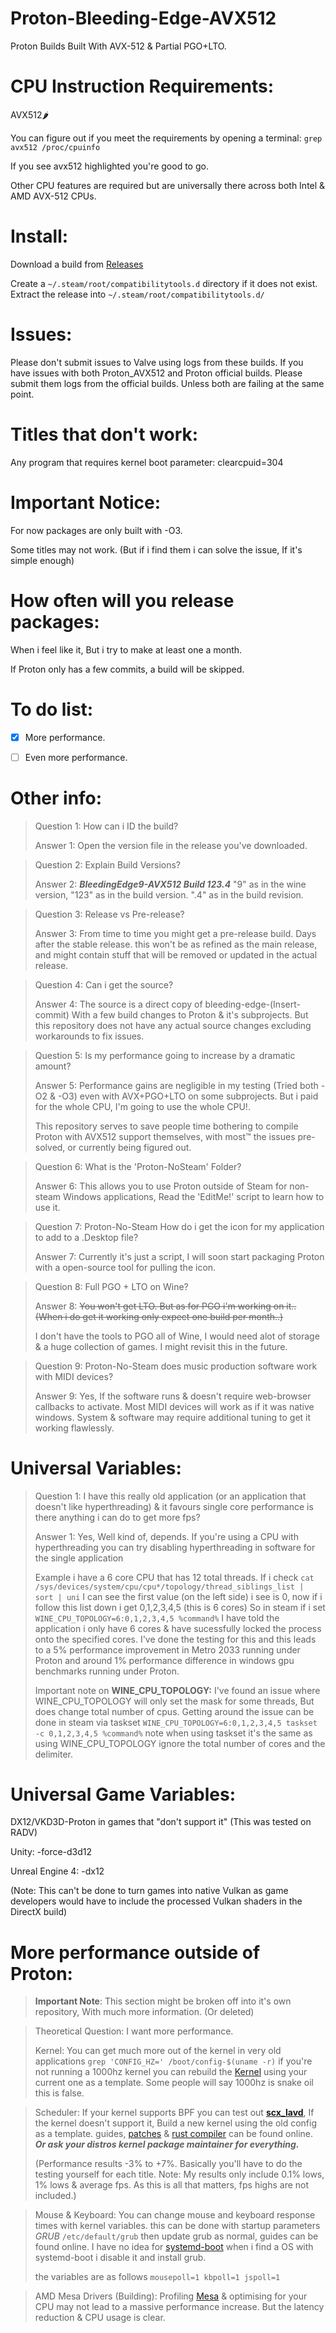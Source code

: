 # Proton-Bleeding-Edge-AVX512
Proton Builds Built With AVX-512 &amp; Partial PGO+LTO.


# CPU Instruction Requirements:
AVX512🌶️

You can figure out if you meet the requirements by opening a terminal:   `grep avx512 /proc/cpuinfo`

If you see avx512 highlighted you're good to go.

Other CPU features are required but are universally there across both Intel & AMD AVX-512 CPUs.

# Install:

Download a build from <a href="https://github.com/UbuntuGaming/Proton-Bleeding-Edge-AVX512/releases"> Releases</a>

Create a `~/.steam/root/compatibilitytools.d` directory if it does not exist.
Extract the release into `~/.steam/root/compatibilitytools.d/`

# Issues:
Please don't submit issues to Valve using logs from these builds. If you have issues with both Proton_AVX512 and Proton official builds. Please submit them logs from the official builds. Unless both are failing at the same point.


# Titles that don't work:

Any program that requires kernel boot parameter: clearcpuid=304

# Important Notice:
For now packages are only built with -O3.

Some titles may not work. (But if i find them i can solve the issue, If it's simple enough)

# How often will you release packages:
When i feel like it, But i try to make at least one a month.

If Proton only has a few commits, a build will be skipped.

# To do list:

- [X] More performance.

- [ ] Even more performance.

# Other info:

>Question 1: How can i ID the build?
>
>Answer 1: Open the version file in the release you've downloaded.

>Question 2: Explain Build Versions?
>
>Answer 2: ***BleedingEdge9-AVX512 Build 123.4*** "9" as in the wine version, "123" as in the build version. ".4" as in the build revision.

>Question 3: Release vs Pre-release?
>
>Answer 3: From time to time you might get a pre-release build. Days after the stable release. this won't be as refined as the main release, and might contain stuff that will be removed or updated in the actual release.

>Question 4: Can i get the source?
>
>Answer 4: The source is a direct copy of bleeding-edge-(Insert-commit) With a few build changes to Proton & it's subprojects. But this repository does not have any actual source changes excluding workarounds to fix issues.


>Question 5: Is my performance going to increase by a dramatic amount?
>
>Answer 5: Performance gains are negligible in my testing (Tried both -O2 & -O3) even with AVX+PGO+LTO on some subprojects. But i paid for the whole CPU, I'm going to use the whole CPU!. 
>
>This repository serves to save people time bothering to compile Proton with AVX512 support themselves, with most™️ the issues pre-solved, or currently being figured out.


>Question 6: What is the 'Proton-NoSteam' Folder?
>
>Answer 6: This allows you to use Proton outside of Steam for non-steam Windows applications, Read the 'EditMe!' script to learn how to use it.

>Question 7: Proton-No-Steam How do i get the icon for my application to add to a .Desktop file?
>
>Answer 7: Currently it's just a script, I will soon start packaging Proton with a open-source tool for pulling the icon.

>Question 8: Full PGO + LTO on Wine?
>
>Answer 8: ~~You won't get LTO. But as for PGO i'm working on it.. (When i do get it working only expect one build per month..)~~
>
> I don't have the tools to PGO all of Wine, I would need alot of storage & a huge collection of games. I might revisit this in the future.

>Question 9: Proton-No-Steam does music production software work with MIDI devices?
>
>Answer 9: Yes, If the software runs & doesn't require web-browser callbacks to activate. Most MIDI devices will work as if it was native windows. System & software may require additional tuning to get it working flawlessly.

# Universal Variables:

>Question 1: I have this really old application (or an application that doesn't like hyperthreading) & it favours single core performance is there anything i can do to get more fps?
>
>Answer 1: Yes, Well kind of, depends. If you're using a CPU with hyperthreading you can try disabling hyperthreading in software for the single application
>
>Example i have a 6 core CPU that has 12 total threads. If i check `cat /sys/devices/system/cpu/cpu*/topology/thread_siblings_list | sort | uni` I can see the first value (on the left side) i see is 0, now if i follow this list down i get 0,1,2,3,4,5 (this is 6 cores) So in steam if i set `WINE_CPU_TOPOLOGY=6:0,1,2,3,4,5 %command%` I have told the application i only have 6 cores & have sucessfully locked the process onto the specified cores.
> I've done the testing for this and this leads to a 5% performance improvement in Metro 2033 running under Proton and around 1% performance difference in windows gpu benchmarks running under Proton.
>
>Important note on **WINE_CPU_TOPOLOGY:** I've found an issue where WINE_CPU_TOPOLOGY will only set the mask for some threads, But does change total number of cpus. Getting around the issue can be done in steam via taskset `WINE_CPU_TOPOLOGY=6:0,1,2,3,4,5 taskset -c 0,1,2,3,4,5 %command%` note when using taskset it's the same as using WINE_CPU_TOPOLOGY ignore the total number of cores and the delimiter. 

# Universal Game Variables:
 DX12/VKD3D-Proton in games that "don't support it" (This was tested on RADV)

Unity: -force-d3d12

Unreal Engine 4: -dx12

(Note: This can't be done to turn games into native Vulkan as game developers would have to include the processed Vulkan shaders in the DirectX build)

# More performance outside of Proton:
> **Important Note**: This section might be broken off into it's own repository, With much more information. (Or deleted)

>Theoretical Question: I want more performance.
>
>
>Kernel:
>You can get much more out of the kernel in very old applications
> `grep 'CONFIG_HZ=' /boot/config-$(uname -r)`
>if you're not running a 1000hz kernel you can rebuild the <a href="https://www.kernel.org/"> Kernel</a> using your current one as a template. Some people will say 1000hz is snake oil this is false.

> Scheduler:
> If your kernel supports BPF you can test out <a href="https://docs.rs/crate/scx_lavd/latest"> **__scx_lavd__**</a>, If the kernel doesn't support it, Build a new kernel using the old config as a template. guides, <a href="https://github.com/sched-ext/scx-kernel-releases/releases"> patches</a> & <a href="https://www.rust-lang.org/tools/install"> rust compiler</a> can be found online. **_Or ask your distros kernel package maintainer for everything._**
>
> (Performance results -3% to +7%. Basically you'll have to do the testing yourself for each title. Note: My results only include 0.1% lows, 1% lows & average fps. As this is all that matters, fps highs are not included.)

>Mouse & Keyboard:
> You can change mouse and keyboard response times with kernel variables. this can be done with startup parameters *GRUB* `/etc/default/grub` then update grub as normal, guides can be found online. I have no idea for <a href="https://wiki.archlinux.org/title/Kernel_parameters"> systemd-boot</a> when i find a OS with systemd-boot i disable it and install grub.
>
> the variables are as follows `mousepoll=1 kbpoll=1 jspoll=1`

> AMD Mesa Drivers (Building):
>Profiling <a href="https://gitlab.freedesktop.org/mesa/mesa"> Mesa</a> & optimising for your CPU may not lead to a massive performance increase. But the latency reduction & CPU usage is clear.
